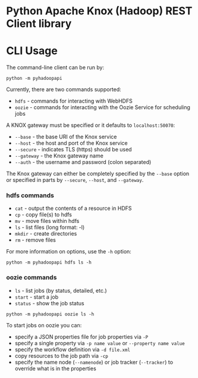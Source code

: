 # Python Apache Knox (Hadoop) REST Client library

# CLI Usage

The command-line client can be run by:

```
python -m pyhadoopapi
```

Currently, there are two commands supported:

 * `hdfs` - commands for interacting with WebHDFS
 * `oozie` - commands for interacting with the Oozie Service for scheduling jobs

A KNOX gateway must be specified or it defaults to `localhost:50070`:

 * `--base` - the base URI of the Knox service
 * `--host` - the host and port of the Knox service
 * `--secure` - indicates TLS (https) should be used
 * `--gateway` - the Knox gateway name
 * `--auth` - the username and password (colon separated)

 The Knox gateway can either be completely specified by the `--base` option or
 specified in parts by `--secure`, `--host`, and `--gateway`.

### hdfs commands

  * `cat` - output the contents of a resource in HDFS
  * `cp` - copy file(s) to hdfs
  * `mv` - move files within hdfs
  * `ls` - list files (long format: -l)
  * `mkdir` - create directories
  * `rm` - remove files

For more information on options, use the `-h` option:

```
python -m pyhadoopapi hdfs ls -h
```

### oozie commands

 * `ls` - list jobs (by status, detailed, etc.)
 * `start` - start a job
 * `status` - show the job status

 ```
 python -m pyhadoopapi oozie ls -h
 ```

 To start jobs on oozie you can:

  * specify a JSON properties file for job properties via `-P`
  * specify a single property via `-p name value` or `--property name value`
  * specify the workflow definition via `-d file.xml`
  * copy resources to the job path via `-cp`
  * specify the name node (`--namenode`) or job tracker (`--tracker`) to override what is in the properties
